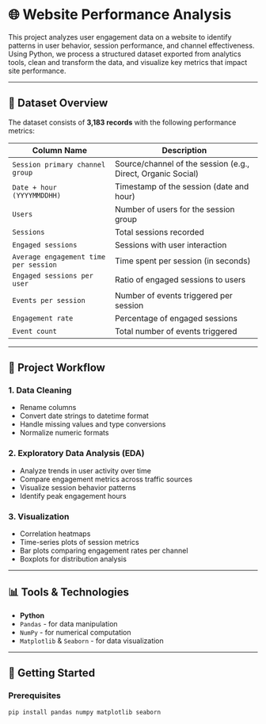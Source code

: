 # 🌐 Website Performance Analysis

This project analyzes user engagement data on a website to identify patterns in user behavior, session performance, and channel effectiveness. Using Python, we process a structured dataset exported from analytics tools, clean and transform the data, and visualize key metrics that impact site performance.

---

## 📁 Dataset Overview

The dataset consists of **3,183 records** with the following performance metrics:

| Column Name                             | Description |
|-----------------------------------------|-------------|
| `Session primary channel group`         | Source/channel of the session (e.g., Direct, Organic Social) |
| `Date + hour (YYYYMMDDHH)`              | Timestamp of the session (date and hour) |
| `Users`                                 | Number of users for the session group |
| `Sessions`                              | Total sessions recorded |
| `Engaged sessions`                      | Sessions with user interaction |
| `Average engagement time per session`   | Time spent per session (in seconds) |
| `Engaged sessions per user`             | Ratio of engaged sessions to users |
| `Events per session`                    | Number of events triggered per session |
| `Engagement rate`                       | Percentage of engaged sessions |
| `Event count`                           | Total number of events triggered |

---

## 🔧 Project Workflow

### 1. Data Cleaning
- Rename columns
- Convert date strings to datetime format
- Handle missing values and type conversions
- Normalize numeric formats

### 2. Exploratory Data Analysis (EDA)
- Analyze trends in user activity over time
- Compare engagement metrics across traffic sources
- Visualize session behavior patterns
- Identify peak engagement hours

### 3. Visualization
- Correlation heatmaps
- Time-series plots of session metrics
- Bar plots comparing engagement rates per channel
- Boxplots for distribution analysis

---

## 📊 Tools & Technologies

- **Python**
- `Pandas` - for data manipulation
- `NumPy` - for numerical computation
- `Matplotlib` & `Seaborn` - for data visualization

---

## 🚀 Getting Started

### Prerequisites

```bash
pip install pandas numpy matplotlib seaborn
